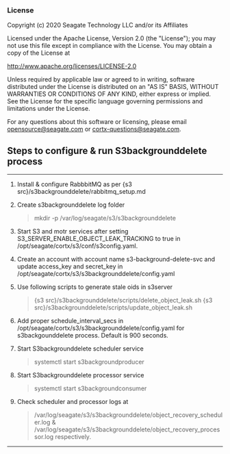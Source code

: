 ### License

Copyright (c) 2020 Seagate Technology LLC and/or its Affiliates

Licensed under the Apache License, Version 2.0 (the "License");
you may not use this file except in compliance with the License.
You may obtain a copy of the License at

   http://www.apache.org/licenses/LICENSE-2.0

Unless required by applicable law or agreed to in writing, software
distributed under the License is distributed on an "AS IS" BASIS,
WITHOUT WARRANTIES OR CONDITIONS OF ANY KIND, either express or implied.
See the License for the specific language governing permissions and
limitations under the License.

For any questions about this software or licensing,
please email opensource@seagate.com or cortx-questions@seagate.com.

## Steps to configure & run S3backgrounddelete process

----
1. Install & configure RabbbitMQ as per {s3 src}/s3backgrounddelete/rabbitmq_setup.md

2. Create s3backgrounddelete log folder
    >mkdir -p /var/log/seagate/s3/s3backgrounddelete

3. Start S3 and motr services after setting S3_SERVER_ENABLE_OBJECT_LEAK_TRACKING to true in
    /opt/seagate/cortx/s3/conf/s3config.yaml.

4. Create an account with account name s3-background-delete-svc and update
    access_key and secret_key in /opt/seagate/cortx/s3/s3backgrounddelete/config.yaml

5. Use following scripts to generate stale oids in s3server
    >{s3 src}/s3backgrounddelete/scripts/delete_object_leak.sh
    {s3 src}/s3backgrounddelete/scripts/update_object_leak.sh

6. Add proper schedule_interval_secs in
    /opt/seagate/cortx/s3/s3backgrounddelete/config.yaml for s3backgounddelete process. Default is 900 seconds.

7. Start S3backgrounddelete scheduler service

    >systemctl start s3backgroundproducer

8. Start S3backgrounddelete processor service

    >systemctl start s3backgroundconsumer

9.  Check scheduler and processor logs at
    >/var/log/seagate/s3/s3backgrounddelete/object_recovery_scheduler.log &
    >/var/log/seagate/s3/s3backgrounddelete/object_recovery_processor.log respectively.
----
